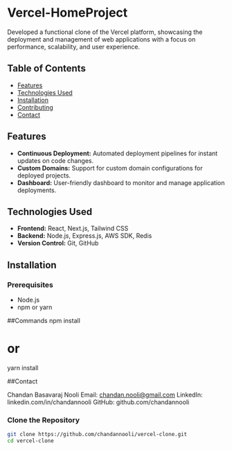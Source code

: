 # Vercel-HomeProject
Developed a functional clone of the Vercel platform, showcasing the deployment and management of web applications with a focus on performance, scalability, and user experience.

## Table of Contents
- [Features](#features)
- [Technologies Used](#technologies-used)
- [Installation](#installation)
- [Contributing](#contributing)
- [Contact](#contact)

## Features
- **Continuous Deployment:** Automated deployment pipelines for instant updates on code changes.
- **Custom Domains:** Support for custom domain configurations for deployed projects.
- **Dashboard:** User-friendly dashboard to monitor and manage application deployments.

## Technologies Used
- **Frontend:** React, Next.js, Tailwind CSS
- **Backend:** Node.js, Express.js, AWS SDK, Redis
- **Version Control:** Git, GitHub

## Installation

### Prerequisites
- Node.js
- npm or yarn
  
##Commands
npm install
# or
yarn install

##Contact

Chandan Basavaraj Nooli
Email: chandan.nooli@gmail.com
LinkedIn: linkedin.com/in/chandannooli
GitHub: github.com/chandannooli

### Clone the Repository
```bash
git clone https://github.com/chandannooli/vercel-clone.git
cd vercel-clone


